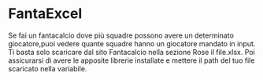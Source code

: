 # FantaExcel
Se fai un fantacalcio dove più squadre possono avere un determinato giocatore,puoi vedere quante squadre hanno un giocatore mandato in input.
Ti basta solo scaricare dal sito Fantacalcio nella sezione Rose il file.xlsx.
Poi assicurarsi di avere le apposite librerie installate e mettere il path del tuo file scaricato nella variabile. 